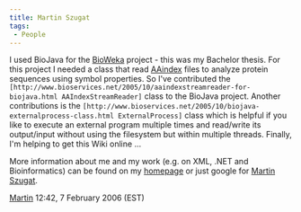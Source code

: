 ```yaml
---
title: Martin Szugat
tags:
 - People
---
```


I used BioJava for the [BioWeka](http://www.bioweka.org) project - this
was my Bachelor thesis. For this project I needed a class that read
[AAindex](http://www.genome.jp/aaindex/) files to analyze protein
sequences using symbol properties. So I've contributed the
`[http://www.bioservices.net/2005/10/aaindexstreamreader-for-biojava.html AAIndexStreamReader]`
class to the BioJava project. Another contributions is the
`[http://www.bioservices.net/2005/10/biojava-externalprocess-class.html ExternalProcess]`
class which is helpful if you like to execute an external program
multiple times and read/write its output/input without using the
filesystem but within multiple threads. Finally, I'm helping to get this
Wiki online ...

More information about me and my work (e.g. on XML, .NET and
Bioinformatics) can be found on my [homepage](http://szugat.gmxhome.de)
or just google for [Martin
Szugat](http://www.google.com/search?q=%22Martin+Szugat%22).

[Martin](User:Martin "wikilink") 12:42, 7 February 2006 (EST)
